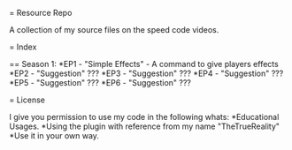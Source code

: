 = Resource Repo

A collection of my source files on the speed code videos.

= Index

== Season 1:
*EP1 - "Simple Effects" - A command to give players effects
*EP2 - "Suggestion" ???
*EP3 - "Suggestion" ???
*EP4 - "Suggestion" ???
*EP5 - "Suggestion" ???
*EP6 - "Suggestion" ???

= License

I give you permission to use my code in the following whats:
*Educational Usages.
*Using the plugin with reference from my name "TheTrueReality"
*Use it in your own way.
